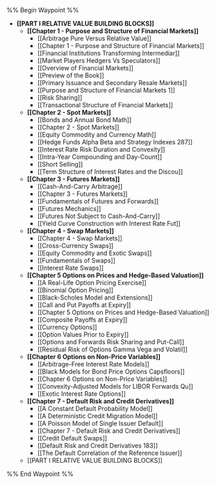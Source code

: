 %% Begin Waypoint %%
- **[[PART I RELATIVE VALUE BUILDING BLOCKS]]**
	- **[[Chapter 1 - Purpose and Structure of Financial Markets]]**
		- [[Arbitrage Pure Versus Relative Value]]
		- [[Chapter 1 - Purpose and Structure of Financial Markets]]
		- [[Financial Institutions Transforming Intermediar]]
		- [[Market Players Hedgers Vs Speculators]]
		- [[Overview of Financial Markets]]
		- [[Preview of the Book]]
		- [[Primary Issuance and Secondary Resale Markets]]
		- [[Purpose and Structure of Financial Markets 1]]
		- [[Risk Sharing]]
		- [[Transactional Structure of Financial Markets]]
	- **[[Chapter 2 - Spot Markets]]**
		- [[Bonds and Annual Bond Math]]
		- [[Chapter 2 - Spot Markets]]
		- [[Equity Commodity and Currency Math]]
		- [[Hedge Funds Alpha Beta and Strategy Indexes 287]]
		- [[Interest Rate Risk Duration and Convexity]]
		- [[Intra-Year Compounding and Day-Count]]
		- [[Short Selling]]
		- [[Term Structure of Interest Rates and the Discou]]
	- **[[Chapter 3 - Futures Markets]]**
		- [[Cash-And-Carry Arbitrage]]
		- [[Chapter 3 - Futures Markets]]
		- [[Fundamentals of Futures and Forwards]]
		- [[Futures Mechanics]]
		- [[Futures Not Subject to Cash-And-Carry]]
		- [[Yield Curve Construction with Interest Rate Fut]]
	- **[[Chapter 4 - Swap Markets]]**
		- [[Chapter 4 - Swap Markets]]
		- [[Cross-Currency Swaps]]
		- [[Equity Commodity and Exotic Swaps]]
		- [[Fundamentals of Swaps]]
		- [[Interest Rate Swaps]]
	- **[[Chapter 5 Options on Prices and Hedge-Based Valuation]]**
		- [[A Real-Life Option Pricing Exercise]]
		- [[Binomial Option Pricing]]
		- [[Black-Scholes Model and Extensions]]
		- [[Call and Put Payoffs at Expiry]]
		- [[Chapter 5 Options on Prices and Hedge-Based Valuation]]
		- [[Composite Payoffs at Expiry]]
		- [[Currency Options]]
		- [[Option Values Prior to Expiry]]
		- [[Options and Forwards Risk Sharing and Put-Call]]
		- [[Residual Risk of Options Gamma Vega and Volatil]]
	- **[[Chapter 6 Options on Non-Price Variables]]**
		- [[Arbitrage-Free Interest Rate Models]]
		- [[Black Models for Bond Price Options Capsfloors]]
		- [[Chapter 6 Options on Non-Price Variables]]
		- [[Convexity-Adjusted Models for LIBOR Forwards Qu]]
		- [[Exotic Interest Rate Options]]
	- **[[Chapter 7 - Default Risk and Credit Derivatives]]**
		- [[A Constant Default Probability Model]]
		- [[A Deterministic Credit Migration Model]]
		- [[A Poisson Model of Single Issuer Default]]
		- [[Chapter 7 - Default Risk and Credit Derivatives]]
		- [[Credit Default Swaps]]
		- [[Default Risk and Credit Derivatives 183]]
		- [[The Default Correlation of the Reference Issuer]]
	- [[PART I RELATIVE VALUE BUILDING BLOCKS]]

%% End Waypoint %%